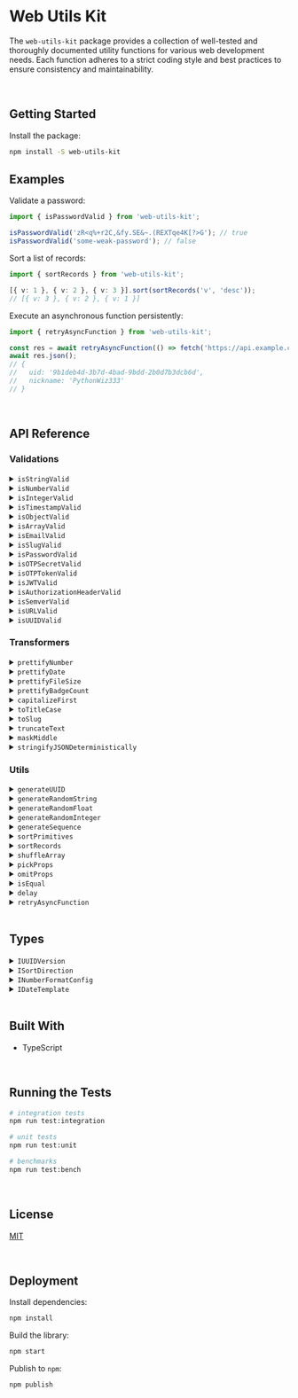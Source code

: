 # Web Utils Kit

The `web-utils-kit` package provides a collection of well-tested and thoroughly documented utility functions for various web development needs. Each function adheres to a strict coding style and best practices to ensure consistency and maintainability.

</br>

## Getting Started

Install the package:

```bash
npm install -S web-utils-kit
```

## Examples

Validate a password:

```typescript
import { isPasswordValid } from 'web-utils-kit';

isPasswordValid('zR<q%+r2C,&fy.SE&~.(REXTqe4K[?>G'); // true
isPasswordValid('some-weak-password'); // false
```

Sort a list of records:

```typescript
import { sortRecords } from 'web-utils-kit';

[{ v: 1 }, { v: 2 }, { v: 3 }].sort(sortRecords('v', 'desc'));
// [{ v: 3 }, { v: 2 }, { v: 1 }]
```

Execute an asynchronous function persistently:

```typescript
import { retryAsyncFunction } from 'web-utils-kit';

const res = await retryAsyncFunction(() => fetch('https://api.example.com/user/1')[(3, 5)]);
await res.json();
// {
//   uid: '9b1deb4d-3b7d-4bad-9bdd-2b0d7b3dcb6d',
//   nickname: 'PythonWiz333'
// }
```

<br/>

## API Reference

### Validations

<details>
  <summary><code>isStringValid</code></summary>
  <br/>

  Verifies if a value is a valid string and its length is within a range (optional).

  ```typescript
  import { isStringValid } from 'web-utils-kit';

  isStringValid(''); // true
  isStringValid('', 1, 5); // false
  isStringValid('abcde', 1, 5); // true
  isStringValid('abcdef', 1, 5); // false
  ```
  <br/>
</details>

<details>
  <summary><code>isNumberValid</code></summary>
  <br/>

  Verifies if a value is a valid number and is within a range (optional). The minimum value defaults to `Number.MIN_SAFE_INTEGER` (-9007199254740991) while the maximum value defaults to `Number.MAX_SAFE_INTEGER` (9007199254740991).

  ```typescript
  import { isNumberValid } from 'web-utils-kit';

  isNumberValid(1); // true
  isNumberValid(2, 3, 5); // false
  isNumberValid(3, 3, 5); // true
  isNumberValid(6, 3, 5); // false
  ```
  <br/>
</details>

<details>
  <summary><code>isIntegerValid</code></summary>
  <br/>

  Verifies if a value is a valid integer and is within a range (optional). If a range is not provided, it will use the properties `Number.MIN_SAFE_INTEGER` & `Number.MAX_SAFE_INTEGER`.
  
  ```typescript
  import { isIntegerValid } from 'web-utils-kit';

  isIntegerValid(1); // true
  isIntegerValid(1.5); // false
  ```
  <br/>
</details>

<details>
  <summary><code>isTimestampValid</code></summary>
  <br/>

  Verifies if a value is a valid unix timestamp in milliseconds. The smallest value is set for the beginning of the Unix epoch (January 1st, 1970 - 14400000) on the numeric limit established by JavaScript (9007199254740991).

  ```typescript
  import { isTimestampValid } from 'web-utils-kit';

  isTimestampValid(Date.now()); // true
  isTimestampValid(14399999); // false
  isTimestampValid(Number.MIN_SAFE_INTEGER + 1); // false
  ```
  <br/>
</details>

<details>
  <summary><code>isObjectValid</code></summary>
  <br/>

  Verifies if a value is an actual object. It also validates if it has keys (optional).

  ```typescript
  import { isObjectValid } from 'web-utils-kit';

  isObjectValid({}); // false
  isObjectValid({}, true); // true
  isObjectValid({ auth: 123, isAdmin: true }); // true
  isObjectValid([0, 1, { foo: 'bar' }]); // false
  ```
  <br/>
</details>

<details>
  <summary><code>isArrayValid</code></summary>
  <br/>

  Verifies if a value is an array. It also validates if it has elements inside (optional).

  ```typescript
  import { isArrayValid } from 'web-utils-kit';

  isArrayValid([]); // false
  isArrayValid([], true); // true
  isArrayValid({ auth: 123, isAdmin: true }); // false
  ```
  <br/>
</details>

<details>
  <summary><code>isEmailValid</code></summary>
  <br/>

  Verifies if a value is a valid email address.

  ```typescript
  import { isEmailValid } from 'web-utils-kit';

  isEmailValid('jesusgraterol@gmail.com'); // true
  isEmailValid('jesus@graterol'); // false

  // forbid certain extensions
  isEmailValid('jesusgraterol@gmail.con', ['.con']); // false
  ```
  <br/>
</details>

<details>
  <summary><code>isSlugValid</code></summary>
  <br/>

  Verifies if a slug meets the following requirements:
  - Accepts any Alpha Characters (lower and upper case)
  - Accepts any digits
  - Accepts `-` `,` `.` and/or `_`
  - Meets a length range (Defaults to 2 - 16)

  ```typescript
  import { isSlugValid } from 'web-utils-kit';

  isSlugValid('PythonWiz333'); // true
  isSlugValid('hello-world', true); // true
  isSlugValid('jesus@graterol'); // false
  ```
  <br/>
</details>

<details>
  <summary><code>isPasswordValid</code></summary>
  <br/>

  Verifies if a password meets the following requirements:
   - Meets a length range (Defaults to 8 - 2048)
   - At least one uppercase letter
   - At least one lowercase letter
   - At least one number
   - At least one special character

  ```typescript
  import { isPasswordValid } from 'web-utils-kit';

  isPasswordValid('zR<q%+r2C,&fy.SE&~.(REXTqe4K[?>G'); // true
  isPasswordValid('some-weak-password'); // false
  ```
  <br/>
</details>

<details>
  <summary><code>isOTPSecretValid</code></summary>
  <br/>

  Verifies if a value has the correct OTP Secret Format.

  ```typescript
  import { isOTPSecretValid } from 'web-utils-kit';

  isOTPSecretValid('NB2RGV2KAY2CMACD'); // true
  ```
  <br/>
</details>

<details>
  <summary><code>isOTPTokenValid</code></summary>
  <br/>

  Verifies if a value has the correct OTP Token Format.

  ```typescript
  import { isOTPTokenValid } from 'web-utils-kit';

  isOTPTokenValid('123456'); // true
  isOTPTokenValid('1234567'); // false
  ```
  <br/>
</details>

<details>
  <summary><code>isJWTValid</code></summary>
  <br/>

  Verifies if a value has a correct JWT Format: `[Base64-URL Encoded Header].[Base64-URL Encoded Payload].[Signature]`

  ```typescript
  import { isJWTValid } from 'web-utils-kit';

  isJWTValid('eyJhbGciOiJIUzI1NiIsInR5cCI6IkpXVCJ9.eyJpZCI6MTIzNDU2Nzg5LCJuYW1lIjoiSm9zZXBoIn0.OpOSSw7e485LOP5PrzScxHb7SR6sAOMRckfFwi4rp7o');
  // true
  ```
  <br/>
</details>

<details>
  <summary><code>isAuthorizationHeaderValid</code></summary>
  <br/>

  Verifies if a value has a valid Authorization Header format based on the RFC6750. Example: 
  `Authorization: Bearer eyJhbGciOiJIUzI1NiIXVCJ9TJV...r7E20RMHrHDcEfxjoYZgeFONFh7HgQ`

  ```typescript
  import { isAuthorizationHeaderValid } from 'web-utils-kit';

  isAuthorizationHeaderValid('Bearer eyJhbGciOiJIUzI1NiIsInR5cCI6IkpXVCJ9.eyJpZCI6MTIzNDU2Nzg5LCJuYW1lIjoiSm9zZXBoIn0.OpOSSw7e485LOP5PrzScxHb7SR6sAOMRckfFwi4rp7o');
  // true
  ```
  <br/>
</details>

<details>
  <summary><code>isSemverValid</code></summary>
  <br/>

  Verifies if a value complies with semantic versioning.

  ```typescript
  import { isSemverValid } from 'web-utils-kit';

  isSemverValid('1.0.0'); // true
  ```
  <br/>
</details>

<details>
  <summary><code>isURLValid</code></summary>
  <br/>

  Verifies if a value is a valid URL.

  ```typescript
  import { isURLValid } from 'web-utils-kit';

  isURLValid('https://jesusgraterol.dev'); // true
  isURLValid('jesusgraterol.dev'); // false
  ```
  <br/>
</details>

<details>
  <summary><code>isUUIDValid</code></summary>
  <br/>

  Verifies if a value is a valid UUID and that it matches a specific version.

  ```typescript
  import { isUUIDValid } from 'web-utils-kit';

  isUUIDValid('9b1deb4d-3b7d-4bad-9bdd-2b0d7b3dcb6d', 4); // true
  isUUIDValid('01695553-c90c-705a-b56d-778dfbbd4bed', 7); // true
  ```
  <br/>
</details>

### Transformers

<details>
  <summary><code>prettifyNumber</code></summary>
  <br/>

  Verifies if a value is a valid UUID and that it matches a specific version.

  ```typescript
  import { prettifyNumber } from 'web-utils-kit';

  prettifyNumber(1000.583); // '1,000.58'
  prettifyNumber(2654.69642236, { maximumFractionDigits: 8, suffix: ' BTC' });
  // '2,654.69642236 BTC'
  prettifyNumber(1000, { minimumFractionDigits: 2, prefix: '$' });
  // '$1,000.00'
  ```
  <br/>
</details>

<details>
  <summary><code>prettifyDate</code></summary>
  <br/>

  Formats a date instance based on a template.
  - `date-short` -> 12/05/2024 (Default)
  - `date-medium` -> December 5, 2024
  - `date-long` -> Thursday, December 5, 2024
  - `time-short` -> 12:05 PM
  - `time-medium` -> 12:05:20 PM
  - `datetime-short` -> 12/5/2024, 12:05 PM
  - `datetime-medium` -> December 5, 2024 at 12:05 PM
  - `datetime-long` -> Thursday, December 5, 2024 at 12:05:20 PM

  ```typescript
  import { prettifyDate } from 'web-utils-kit';

  prettifyDate(new Date(), 'datetime-long');
  // 'Thursday, December 5, 2024 at 12:05:20 PM'
  prettifyDate(Date.now(), 'date-medium');
  // 'December 5, 2024'
  ```
  <br/>
</details>

<details>
  <summary><code>prettifyFileSize</code></summary>
  <br/>

  Formats a bytes value into a human readable format.

  ```typescript
  import { prettifyFileSize } from 'web-utils-kit';

  prettifyFileSize(85545, 6); // '83.540039 kB'
  prettifyFileSize(79551423); // '75.87 MB'
  ```
  <br/>
</details>

<details>
  <summary><code>prettifyBadgeCount</code></summary>
  <br/>

  Formats the number that will be inserted in a badge so it doesn't take too much space. If the current count is 0, it returns undefined as the badge shouldn't be displayed.

  ```typescript
  import { prettifyBadgeCount } from 'web-utils-kit';

  prettifyBadgeCount(0); // undefined
  prettifyBadgeCount(11); // '9+'
  prettifyBadgeCount(135, 99); // '99+'
  ```
  <br/>
</details>

<details>
  <summary><code>capitalizeFirst</code></summary>
  <br/>

  Capitalizes the first letter of a string and returns the new value.

  ```typescript
  import { capitalizeFirst } from 'web-utils-kit';

  capitalizeFirst('hello world'); // 'Hello world'
  ```
  <br/>
</details>

<details>
  <summary><code>toTitleCase</code></summary>
  <br/>

  Converts a string value into Title Case.

  ```typescript
  import { toTitleCase } from 'web-utils-kit';

  toTitleCase('hello world'); // 'Hello World'
  ```
  <br/>
</details>

<details>
  <summary><code>toSlug</code></summary>
  <br/>

  Converts a string value into a slug.

  ```typescript
  import { toSlug } from 'web-utils-kit';

  toSlug('HELLO WORLD!!@'); // 'hello-world'
  ```
  <br/>
</details>

<details>
  <summary><code>truncateText</code></summary>
  <br/>

  Truncates a string to a specified length and appends an ellipsis if it exceeds that length.

  ```typescript
  import { truncateText } from 'web-utils-kit';

  truncateText('This is a message', 18); // 'This is a message'
  truncateText('This is a message', 17); // 'This is a message'
  truncateText('This is a message', 16); // 'This is a mes...'
  truncateText('This is a message', 15); // 'This is a me...'
  ```
  <br/>
</details>

<details>
  <summary><code>maskMiddle</code></summary>
  <br/>

  Masks the middle of a string, keeping a specified number of visible characters at the start and end.

  ```typescript
  import { maskMiddle } from 'web-utils-kit';

  maskMiddle('01021234567890123456', 4); // '0102...3456'
  maskMiddle('01021234567890123456', 6, '********'); // '010212********123456'
  ```
  <br/>
</details>

<details>
  <summary><code>stringifyJSONDeterministically</code></summary>
  <br/>

  Stringifies a JSON object in a deterministic way, ensuring that the keys are sorted and the output is consistent.

  ```typescript
  import { stringifyJSONDeterministically } from 'web-utils-kit';

  stringifyJSONDeterministically({ c: 8, b: [{ z: 6, y: 5, x: 4 }, 7], a: 3 });
  // '{"a":3,"b":[{"x":4,"y":5,"z":6},7],"c":8}'
  ```
  <br/>
</details>


### Utils

<details>
  <summary><code>generateUUID</code></summary>
  <br/>

  Generates a UUID based on a version.

  ```typescript
  import { generateUUID } from 'web-utils-kit';

  generateUUID(4); // '9b1deb4d-3b7d-4bad-9bdd-2b0d7b3dcb6d'
  generateUUID(7); // '01695553-c90c-705a-b56d-778dfbbd4bed'
  ```
  <br/>
</details>

<details>
  <summary><code>generateRandomString</code></summary>
  <br/>

  Generates a string from randomly picked characters based on the length.

  ```typescript
  import { generateRandomString } from 'web-utils-kit';

  generateRandomString(15); // 'IbnqwSPvZdXxVyS'
  ```
  <br/>
</details>


<details>
  <summary><code>generateRandomFloat</code></summary>
  <br/>

  Generates a random number (decimal) constrained by the range.

  ```typescript
  import { generateRandomFloat } from 'web-utils-kit';

  generateRandomFloat(1, 100); // 67.551
  ```
  <br/>
</details>

<details>
  <summary><code>generateRandomInteger</code></summary>
  <br/>

  Generates a random number (integer) constrained by the range.

  ```typescript
  import { generateRandomInteger } from 'web-utils-kit';

  generateRandomInteger(1, 100); // 71
  ```
  <br/>
</details>


<details>
  <summary><code>generateSequence</code></summary>
  <br/>

  Generates a sequence of numbers within a range based on a number of steps.

  ```typescript
  import { generateSequence } from 'web-utils-kit';

  generateSequence(1, 10); // [1, 2, 3, 4, 5, 6, 7, 8, 9, 10]
  generateSequence(1, 10, 2); // [1, 3, 5, 7, 9]
  ```
  <br/>
</details>

<details>
  <summary><code>sortPrimitives</code></summary>
  <br/>

  Sorts a list of primitive values based on their type and a sort direction.

  ```typescript
  import { sortPrimitives } from 'web-utils-kit';

  [1, 2, 3, 4, 5].sort(sortPrimitives('asc'));
  // [1, 2, 3, 4, 5]
  [1, 2, 3, 4, 5].sort(sortPrimitives('desc'));
  // [5, 4, 3, 2, 1]
  ['a', 'b', 'c'].sort(sortPrimitives('asc'));
  // ['a', 'b', 'c']
  ['a', 'b', 'c'].sort(sortPrimitives('desc'));
  // ['c', 'b', 'a']
  ```
  <br/>
</details>


<details>
  <summary><code>sortRecords</code></summary>
  <br/>

  Sorts a list of record values by key based on their type and a sort direction.

  ```typescript
  import { sortRecords } from 'web-utils-kit';

  [{ v: 1 }, { v: 2 }, { v: 3 }].sort(sortRecords('v', 'asc'));
  // [1, 2, 3, 4, 5]
  [{ v: 1 }, { v: 2 }, { v: 3 }].sort(sortRecords('v', 'desc'));
  // [{ v: 3 }, { v: 2 }, { v: 1 }]
  [{ v: 'a' }, { v: 'b' }, { v: 'c' }].sort(sortRecords('v', 'asc'));
  // [{ v: 'a' }, { v: 'b' }, { v: 'c' }]
  [{ v: 'a' }, { v: 'b' }, { v: 'c' }].sort(sortRecords('v', 'desc'));
  // [{ v: 'c' }, { v: 'b' }, { v: 'a' }]
  ```
  <br/>
</details>

<details>
  <summary><code>shuffleArray</code></summary>
  <br/>

  Creates a shallow copy of the input array and shuffles it, using a version of the Fisher-Yates algorithm.

  ```typescript
  import { shuffleArray } from 'web-utils-kit';

  shuffleArray([1, 2, 3, 4, 5, 6, 7, 8, 9, 10])
  // [4, 7, 5, 3, 6, 8, 9, 1, 2, 10]
  shuffleArray(['a', 'b', 'c', 'd', 'e', 'f', 'g', 'h', 'i', 'j'])
  // ['d', 'j', 'c', 'a', 'g', 'e', 'b', 'f', 'i', 'h']
  shuffleArray([{ a: 1 }, { b: 2 }, { c: 3 }, { d: 4 }, { e: 5 }])
  // [ { c: 3 }, { d: 4 }, { a: 1 }, { b: 2 }, { e: 5 } ]
  ```
  <br/>
</details>


<details>
  <summary><code>pickProps</code></summary>
  <br/>

  Picks a list of properties from an object and returns a new object (shallow) with the provided keys.

  ```typescript
  import { pickProps } from 'web-utils-kit';

  pickProps({ a: 1, b: 2, c: 3, d: 4 }, ['b', 'd'])
  // { b: 2, d: 4 }
  ```
  <br/>
</details>

<details>
  <summary><code>omitProps</code></summary>
  <br/>
  
  Omits a list of properties from an object and returns a new object (shallow) with only those keys that weren't omitted.

  ```typescript
  import { omitProps } from 'web-utils-kit';

  omitProps({ a: 1, b: 2, c: 3, d: 4 }, ['b', 'd'])
  // { a: 1, c: 3 }
  ```
  <br/>
</details>


<details>
  <summary><code>isEqual</code></summary>
  <br/>

  Compares two objects or arrays deeply and returns true if they are equals.

  ```typescript
  import { isEqual } from 'web-utils-kit';

  isEqual({ a: 2, c: 5, b: 3 }, { c: 5, b: 3, a: 2 });
  // true
  isEqual([{ a: 1, b: 2 }], [{ b: 2, a: 1 }]);
  // true
  ```
  <br/>
</details>

<details>
  <summary><code>delay</code></summary>
  <br/>

  Creates an asynchronous delay that resolves once the provided seconds have passed.

  ```typescript
  import { delay } from 'web-utils-kit';

  await delay(3);
  // ~3 seconds later
  ```
  <br/>
</details>


<details>
  <summary><code>retryAsyncFunction</code></summary>
  <br/>

  Executes an asynchronous function persistently, retrying on error with incremental delays defined in retryScheduleDuration (seconds).

  ```typescript
  import { retryAsyncFunction } from 'web-utils-kit';

  const res = await retryAsyncFunction(
    () => fetch('https://api.example.com/user/1'),
    [3, 5],
  );
  await res.json();
  // {
  //   uid: '9b1deb4d-3b7d-4bad-9bdd-2b0d7b3dcb6d',
  //   nickname: 'PythonWiz333'
  // }
  ```
  <br/>
</details>

<br/>

## Types

<details>
  <summary><code>IUUIDVersion</code></summary>
  <br/>

  The UUID versions supported by this library.

  ```typescript
  type IUUIDVersion = 4 | 7;
  ```
  <br/>
</details>

<details>
  <summary><code>ISortDirection</code></summary>
  <br/>

  The sort direction that can be applied to a list.

  ```typescript
  type ISortDirection = 'asc' | 'desc';
  ```
  <br/>
</details>

<details>
  <summary><code>INumberFormatConfig</code></summary>
  <br/>

  The configuration that will be used to prettify a number.

  ```typescript
  type INumberFormatConfig = {
    minimumFractionDigits: number; // Default: 0
    maximumFractionDigits: number; // Default: 2
    prefix: string; // Default: ''
    suffix: string; // Default: ''
  };
  ```
  <br/>
</details>

<details>
  <summary><code>IDateTemplate</code></summary>
  <br/>
  
  A date can be prettified by choosing a template that meets the user's requirements.
  - `date-short` -> 12/05/2024 (Default)
  - `date-medium` -> December 5, 2024
  - `date-long` -> Thursday, December 5, 2024
  - `time-short` -> 12:05 PM
  - `time-medium` -> 12:05:20 PM
  - `datetime-short` -> 12/5/2024, 12:05 PM
  - `datetime-medium` -> December 5, 2024 at 12:05 PM
  - `datetime-long` -> Thursday, December 5, 2024 at 12:05:20 PM

  ```typescript
  type IDateTemplate = 'date-short' | 'date-medium' | 'date-long' | 'time-short' | 'time-medium' | 'datetime-short' | 'datetime-medium' | 'datetime-long';
  ```
  <br/>
</details>

<br/>

## Built With

- TypeScript

<br/>

## Running the Tests

```bash
# integration tests
npm run test:integration

# unit tests
npm run test:unit

# benchmarks
npm run test:bench
```

<br/>

## License

[MIT](https://choosealicense.com/licenses/mit/)

<br/>

## Deployment

Install dependencies:

```bash
npm install
```

Build the library:

```bash
npm start
```

Publish to `npm`:

```bash
npm publish
```
